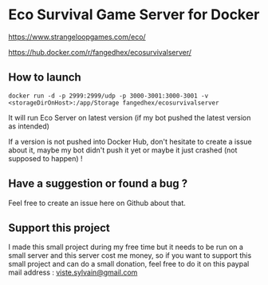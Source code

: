 # Eco Survival Game Server for Docker

https://www.strangeloopgames.com/eco/

https://hub.docker.com/r/fangedhex/ecosurvivalserver/

## How to launch

```
docker run -d -p 2999:2999/udp -p 3000-3001:3000-3001 -v <storageDirOnHost>:/app/Storage fangedhex/ecosurvivalserver
```
It will run Eco Server on latest version (if my bot pushed the latest version as intended)

If a version is not pushed into Docker Hub, don't hesitate to create a issue about it, maybe my bot didn't push it yet or maybe it just crashed (not supposed to happen) !

## Have a suggestion or found a bug ? 

Feel free to create an issue here on Github about that.

## Support this project

I made this small project during my free time but it needs to be run on a small server and this server cost me money, so if you want to support this small project and can do a small donation, feel free to do it on this paypal mail address : viste.sylvain@gmail.com

